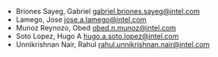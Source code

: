 - Briones Sayeg, Gabriel <gabriel.briones.sayeg@intel.com>
- Lamego, Jose <jose.a.lamego@intel.com>
- Munoz Reynozo, Obed <obed.n.munoz@intel.com>
- Soto Lopez, Hugo A <hugo.a.soto.lopez@intel.com>
- Unnikrishnan Nair, Rahul <rahul.unnikrishnan.nair@intel.com>
